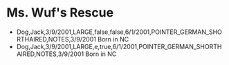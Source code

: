 # Ms. Wuf's Rescue
* Dog,Jack,3/9/2001,LARGE,false,false,6/1/2001,POINTER_GERMAN_SHORTHAIRED,NOTES,3/9/2001 Born in NC
* Dog,Jack,3/9/2001,LARGE,e,true,6/1/2001,POINTER_GERMAN_SHORTHAIRED,NOTES,3/9/2001 Born in NC